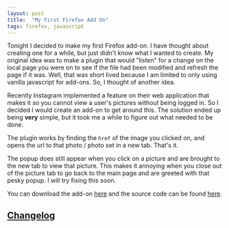 ```yaml
---
layout: post
title:  "My First Firefox Add On"
tags: firefox, javascript
---
```


Tonight I decided to make my first Firefox add-on. I have thought about creating one for a while, but just didn't know what I wanted to create. My original idea was to make a plugin that would "listen" for a change on the local page you were on to see if the file had been modified and refresh the page if it was. Well, that was short lived because I am limited to only using vanilla javascript for add-ons. So, I thought of another idea. 

Recently Instagram implemented a feature on their web application that makes it so you cannot view a user's pictures without being logged in. So I decided I would create an add-on to get around this. The solution ended up being **very** simple, but it took me a while to figure out what needed to be done. 

The plugin works by finding the `href` of the image you clicked on, and opens the url to that photo / photo set in a new tab. That's it. 

The popup does still appear when you click on a picture and are brought to the new tab to view that picture. This makes it annoying when you close out of the picture tab to go back to the main page and are greeted with that pesky popup. I will try fixing this soon. 

You can download the add-on [here](https://addons.mozilla.org/en-US/firefox/addon/instasee/) and the source code can be found [here](https://github.com/georgeglessner/InstaSee).

## [Changelog ](https://github.com/georgeglessner/InstaSee/releases)
